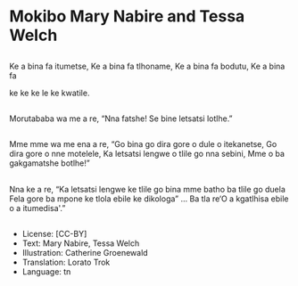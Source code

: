 # Mokibo Mary Nabire and Tessa Welch

##
Ke a bina fa
itumetse,
Ke a bina fa
tlhoname,
Ke a bina fa
bodutu,
Ke a bina fa

ke
ke
ke le
ke kwatile.

##
Morutababa wa me a
re,
“Nna fatshe!
Se bine letsatsi lotlhe.”

##
Mme mme wa me ena a
re,
“Go bina go dira gore o
dule o itekanetse,
Go dira gore o nne
motelele,
Ka letsatsi lengwe o tlile
go nna sebini,
Mme o ba gakgamatshe
botlhe!”

##
Nna ke a re,
“Ka letsatsi lengwe ke
tlile go bina mme batho
ba tlile go duela
Fela gore ba mpone ke
tlola ebile ke dikologa”
…
Ba tla re‘O a kgatlhisa
ebile o a itumedisa'.”

##

##
* License: [CC-BY]
* Text: Mary Nabire, Tessa Welch
* Illustration: Catherine Groenewald
* Translation: Lorato Trok
* Language: tn
